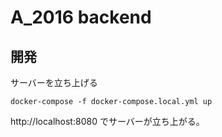 # A_2016 backend

## 開発

サーバーを立ち上げる

```shell script
docker-compose -f docker-compose.local.yml up
```

http://localhost:8080 でサーバーが立ち上がる。
